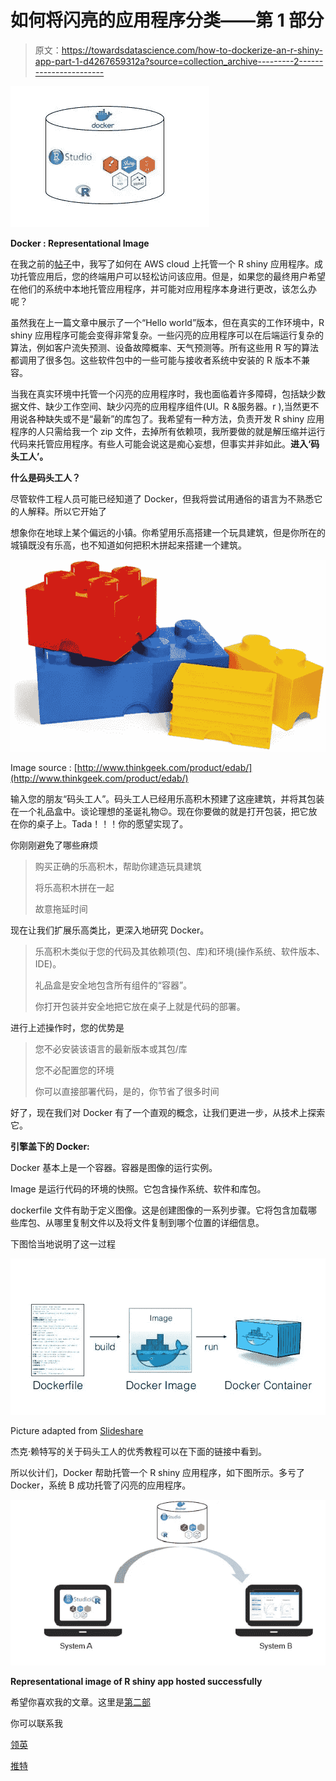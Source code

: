 # 如何将闪亮的应用程序分类——第 1 部分

> 原文：<https://towardsdatascience.com/how-to-dockerize-an-r-shiny-app-part-1-d4267659312a?source=collection_archive---------2----------------------->

![](img/1746ca67816d1dc0e23ac901af908a2f.png)

**Docker : Representational Image**

在我之前的[帖子](/how-to-host-a-r-shiny-app-on-aws-cloud-in-7-simple-steps-5595e7885722)中，我写了如何在 AWS cloud 上托管一个 R shiny 应用程序。成功托管应用后，您的终端用户可以轻松访问该应用。但是，如果您的最终用户希望在他们的系统中本地托管应用程序，并可能对应用程序本身进行更改，该怎么办呢？

虽然我在上一篇文章中展示了一个“Hello world”版本，但在真实的工作环境中，R shiny 应用程序可能会变得非常复杂。一些闪亮的应用程序可以在后端运行复杂的算法，例如客户流失预测、设备故障概率、天气预测等。所有这些用 R 写的算法都调用了很多包。这些软件包中的一些可能与接收者系统中安装的 R 版本不兼容。

当我在真实环境中托管一个闪亮的应用程序时，我也面临着许多障碍，包括缺少数据文件、缺少工作空间、缺少闪亮的应用程序组件(UI。R &服务器。r ),当然更不用说各种缺失或不是“最新”的库包了。我希望有一种方法，负责开发 R shiny 应用程序的人只需给我一个 zip 文件，去掉所有依赖项，我所要做的就是解压缩并运行代码来托管应用程序。有些人可能会说这是痴心妄想，但事实并非如此。**进入‘码头工人’。**

**什么是码头工人？**

尽管软件工程人员可能已经知道了 Docker，但我将尝试用通俗的语言为不熟悉它的人解释。所以它开始了

想象你在地球上某个偏远的小镇。你希望用乐高搭建一个玩具建筑，但是你所在的城镇既没有乐高，也不知道如何把积木拼起来搭建一个建筑。

![](img/2c6d9999b0b925f69c3936bdf9b47b25.png)

Image source : [http://www.thinkgeek.com/product/edab/](http://www.thinkgeek.com/product/edab/)

输入您的朋友“码头工人”。码头工人已经用乐高积木预建了这座建筑，并将其包装在一个礼品盒中。谈论理想的圣诞礼物😉。现在你要做的就是打开包装，把它放在你的桌子上。Tada！！！你的愿望实现了。

你刚刚避免了哪些麻烦

> 购买正确的乐高积木，帮助你建造玩具建筑
> 
> 将乐高积木拼在一起
> 
> 故意拖延时间

现在让我们扩展乐高类比，更深入地研究 Docker。

> 乐高积木类似于您的代码及其依赖项(包、库)和环境(操作系统、软件版本、IDE)。
> 
> 礼品盒是安全地包含所有组件的“容器”。
> 
> 你打开包装并安全地把它放在桌子上就是代码的部署。

进行上述操作时，您的优势是

> 您不必安装该语言的最新版本或其包/库
> 
> 您不必配置您的环境
> 
> 你可以直接部署代码，是的，你节省了很多时间

好了，现在我们对 Docker 有了一个直观的概念，让我们更进一步，从技术上探索它。

**引擎盖下的 Docker:**

Docker 基本上是一个容器。容器是图像的运行实例。

Image 是运行代码的环境的快照。它包含操作系统、软件和库包。

dockerfile 文件有助于定义图像。这是创建图像的一系列步骤。它将包含加载哪些库包、从哪里复制文件以及将文件复制到哪个位置的详细信息。

下图恰当地说明了这一过程

![](img/2ed97163bd329919b97070244a387825.png)

Picture adapted from [Slideshare](https://www.slideshare.net/vincenzoferme/using-docker-containers-to-improve-reproducibility-in-software-and-web-engineering)

杰克·赖特写的关于码头工人的优秀教程可以在下面的链接中看到。

所以伙计们，Docker 帮助托管一个 R shiny 应用程序，如下图所示。多亏了 Docker，系统 B 成功托管了闪亮的应用程序。

![](img/b0942fa6d6764d2a9112690c48f11034.png)

**Representational image of R shiny app hosted successfully**

希望你喜欢我的文章。这里是[第二部](https://medium.com/@venksaiyan/how-to-dockerize-an-r-shiny-app-part-2-b029d915e6ac)

你可以联系我

[领英](http://www.linkedin.com/in/venkat-raman-Analytics)

[推特](https://twitter.com/venksaiyan)